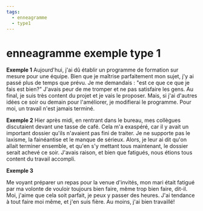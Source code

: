 ```yaml
---
tags:
  - enneagramme
  - type1
---
```

# enneagramme exemple type 1

**Exemple 1** 
Aujourd'hui, j'ai dû établir un programme de formation sur mesure pour une équipe. Bien que je maîtrise parfaitement mon sujet, j'y ai passé plus de temps que prévu. Je me demandais : "est ce que ce que je fais est bien?" J'avais peur de me tromper et ne pas satisfaire les gens. Au final, je suis très content du projet et je vais le proposer. Mais, si j'ai d'autres idées ce soir ou demain pour l'améliorer, je modifierai le programme. Pour moi, un travail n'est jamais terminé.

**Exemple 2**
Hier après midi, en rentrant dans le bureau, mes collègues discutaient devant une tasse de café. Cela m'a exaspéré, car il y avait un important dossier qu'ils n'avaient pas fini de traiter. Je ne supporte pas le laxisme, la fainéantise et le manque de sérieux. Alors, je leur ai dit qu'on allait terminer ensemble, et qu'en s'y mettant tous maintenant, le dossier serait achevé ce soir. J'avais raison, et bien que fatigués, nous étions tous content du travail accompli.

**Exemple 3**

Me voyant préparer un repas pour la venue d'invités, mon mari était fatigué par ma volonte de vouloir toujours bien faire, même trop bien faire, dit-il. Moi, j'aime que cela soit parfait, je peux y passer des heures. J'ai tendance à tout faire moi même, et j'en suis fière. Au moins, j'ai bien travaillé!




